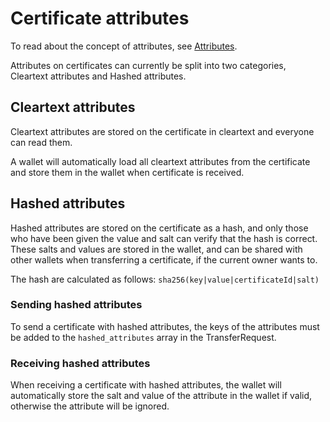# Certificate attributes

To read about the concept of attributes, see [Attributes](https://project-origin.github.io/registry/concept/granular-certificates/attributes.html).

Attributes on certificates can currently be split into two categories, Cleartext attributes and Hashed attributes.

## Cleartext attributes

Cleartext attributes are stored on the certificate in cleartext and everyone can read them.

A wallet will automatically load all cleartext attributes from the certificate and store them in the wallet when certificate is received.

## Hashed attributes

Hashed attributes are stored on the certificate as a hash, and only those who have been given the value and salt can verify that the hash is correct.
These salts and values are stored in the wallet, and can be shared with other wallets when transferring a certificate, if the current owner wants to.

The hash are calculated as follows: `sha256(key|value|certificateId|salt)`

### Sending hashed attributes

To send a certificate with hashed attributes, the keys of the attributes must be added to the `hashed_attributes` array in the TransferRequest.

### Receiving hashed attributes

When receiving a certificate with hashed attributes,
the wallet will automatically store the salt and value of the attribute in the wallet if valid,
otherwise the attribute will be ignored.
